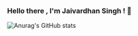 ### Hello there , I'm Jaivardhan Singh ! 👋
![Anurag's GitHub stats](https://github-readme-stats.vercel.app/api?username=JaivardhanS&show_icons=true&theme=radical)
